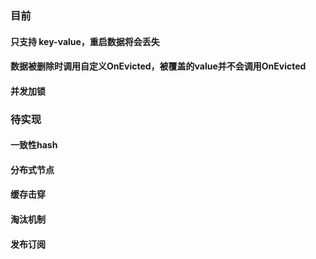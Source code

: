 ### 目前
#### 只支持 key-value，重启数据将会丢失
#### 数据被删除时调用自定义OnEvicted，被覆盖的value并不会调用OnEvicted
#### 并发加锁

### 待实现
#### 一致性hash
#### 分布式节点
#### 缓存击穿
#### 淘汰机制
#### 发布订阅

